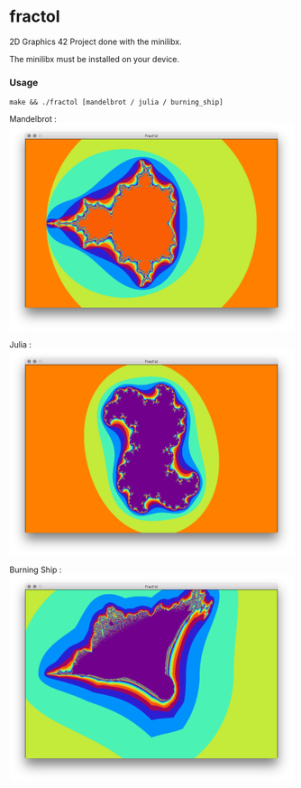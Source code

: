 # fractol

2D Graphics 42 Project done with the minilibx.

The minilibx must be installed on your device.

### Usage
```
make && ./fractol [mandelbrot / julia / burning_ship]
```
Mandelbrot :
![mandelbrot](https://raw.githubusercontent.com/lnieto-m/fractol/master/screenshots/Mandelbrot.png)

Julia :
![mandelbrot](https://raw.githubusercontent.com/lnieto-m/fractol/master/screenshots/Julia.png)

Burning Ship :
![mandelbrot](https://raw.githubusercontent.com/lnieto-m/fractol/master/screenshots/Burning_Ship.png)
